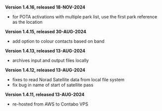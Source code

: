 **Version 1.4.16, released 18-NOV-2024**
- for POTA activations with multiple park list, use the first park reference as the location

**Version 1.4.15, released 30-AUG-2024**
- add option to colour contacts based on band

**Version 1.4.13, released 13-AUG-2024**
- archives input and output files locally

**Version 1.4.12, released 13-AUG-2024**
- fixes to read Norad Satellite data from local file system
- fix bug in name of start of satellite pass

**Version 1.4.11, released 13-AUG-2024**
- re-hosted from AWS to Contabo VPS
